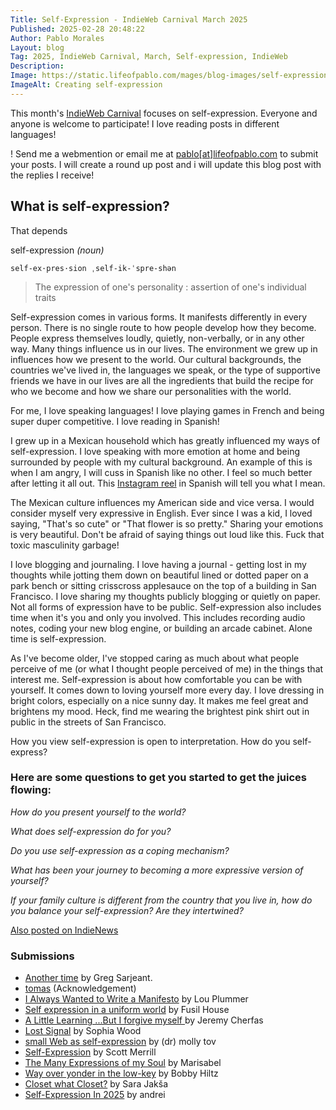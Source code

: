 ```yaml
---
Title: Self-Expression - IndieWeb Carnival March 2025
Published: 2025-02-28 20:48:22
Author: Pablo Morales
Layout: blog
Tag: 2025, IndieWeb Carnival, March, Self-expression, IndieWeb
Description: 
Image: https://static.lifeofpablo.com/mages/blog-images/self-expression-indieweb-carnival/create.jpg
ImageAlt: Creating self-expression
---
```

This month's [IndieWeb Carnival](https://indieweb.org/IndieWeb_Carnival) focuses on self-expression. Everyone and anyone is welcome to participate! I love reading posts in different languages!

! Send me a webmention or email me at [pablo[at]lifeofpablo.com](mailto:pablo@lifeofpablo.com) to submit your posts. I will create a round up post and i will update this blog post with the replies I receive! 

## What is self-expression? 

That depends

self-expression *(noun)*

```
self-ex·​pres·​sion ˌself-ik-ˈspre-shən 
```

> The expression of one's personality : assertion of one's individual traits

Self-expression comes in various forms. It manifests differently in every person. There is no single route to how people develop how they become. People express themselves loudly, quietly, non-verbally, or in any other way. Many things influence us in our lives. The environment we grew up in influences how we present to the world. Our cultural backgrounds, the countries we've lived in, the languages we speak, or the type of supportive friends we have in our lives are all the ingredients that build the recipe for who we become and how we share our personalities with the world.

For me, I love speaking languages! I love playing games in French and being super duper competitive. I love reading in Spanish! 

I grew up in a Mexican household which has greatly influenced my ways of self-expression. I love speaking with more emotion at home and being surrounded by people with my cultural background. An example of this is when I am angry, I will cuss in Spanish like no other. I feel so much better after letting it all out. This [Instagram reel](https://www.instagram.com/p/DGg6FAnSJuj/) in Spanish will tell you what I mean.

The Mexican culture influences my American side and vice versa. I would consider myself very expressive in English. Ever since I was a kid, I loved saying, "That's so cute" or "That flower is so pretty." Sharing your emotions is very beautiful. Don't be afraid of saying things out loud like this. Fuck that toxic masculinity garbage!

I love blogging and journaling. I love having a journal - getting lost in my thoughts while jotting them down on beautiful lined or dotted paper on a park bench or sitting crisscross applesauce on the top of a building in San Francisco. I love sharing my thoughts publicly blogging or quietly on paper. Not all forms of expression have to be public. Self-expression also includes time when it's you and only you involved. This includes recording audio notes, coding your new blog engine, or building an arcade cabinet. Alone time is self-expression.

As I've become older, I've stopped caring as much about what people perceive of me (or what I thought people perceived of me) in the things that interest me. Self-expression is about how comfortable you can be with yourself. It comes down to loving yourself more every day. I love dressing in bright colors, especially on a nice sunny day. It makes me feel great and brightens my mood. Heck, find me wearing the brightest pink shirt out in public in the streets of San Francisco. 



How you view self-expression is open to interpretation. How do you self-express?

### Here are some questions to get you started to get the juices flowing:

*How do you present yourself to the world?*

*What does self-expression do for you?*

*Do you use self-expression as a coping mechanism?*

*What has been your journey to becoming a more expressive version of yourself?*

*If your family culture is different from the country that you live in, how do you balance your self-expression? Are they intertwined?*

<a href="https://news.indieweb.org/en" class="u-syndication">
  Also posted on IndieNews
</a>

### Submissions
* [Another time](https://subcultureofone.org/2025/03/02/another-time/) by Greg Sarjeant.
* [tomas](https://blog.inkommit.com/webmentions.html) (Acknowledgement)
* [I Always Wanted to Write a Manifesto](https://louplummer.lol/i-always-wanted-to-write-a-manifesto/) by Lou Plummer
* [Self expression in a uniform world](https://fusil.uk/publications/2025/03/07/17348/) by Fusil House
* [A Little Learning ...But I forgive myself ](https://www.jeremycherfas.net/blog/a-little-learning-) by Jeremy Cherfas
* [Lost Signal](https://www.streamof.me/LostSignal/index.html) by Sophia Wood
* [small Web as self-expression](https://drmollytov.dev/2025-03-19) by (dr) molly tov
* [Self-Expression](https://skippy.net/self-expression) by Scott Merrill
* [The Many Expressions of my Soul](https://marisabel.nl/public/blog/The_Many_Expressions_of_my_Soul) by Marisabel
* [Way over yonder in the low-key](https://bobbyhiltz.com/blog/2025/03/self-expression/) by Bobby Hiltz
* [Closet what Closet?](https://sarajaksa.eu/2025/03/indieweb-carnival-march-2025-closet-what-closet/) by Sara Jakša
* [Self-Expression In 2025](https://andrei.xyz/post/self-expression/) by andrei




